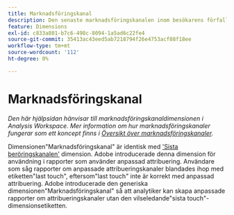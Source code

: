 ```yaml
---
title: Marknadsföringskanal
description: Den senaste marknadsföringskanalen inom besökarens förfallodatum för engagemang.
feature: Dimensions
exl-id: c833a801-b7c6-498c-8094-1a5ad6c22fe4
source-git-commit: 35413ac43eed5ab7218794f26e4753acf08f18ee
workflow-type: tm+mt
source-wordcount: '112'
ht-degree: 0%

---
```


# Marknadsföringskanal

*Den här hjälpsidan hänvisar till marknadsföringskanaldimensionen i Analysis Workspace. Mer information om hur marknadsföringskanaler fungerar som ett koncept finns i [Översikt över marknadsföringskanaler](../c-marketing-channels/c-getting-started-mchannel.md).*

Dimensionen&quot;Marknadsföringskanal&quot; är identisk med [&#39;Sista beröringskanalen&#39;](last-touch-channel.md) dimension. Adobe introducerade denna dimension för användning i rapporter som använder anpassad attribuering. Användare som såg rapporter om anpassade attribueringskanaler blandades ihop med etiketten&quot;last touch&quot;, eftersom&quot;last touch&quot; inte är korrekt med anpassad attribuering. Adobe introducerade den generiska dimensionen&quot;Marknadsföringskanal&quot; så att analytiker kan skapa anpassade rapporter om attribueringskanaler utan den vilseledande&quot;sista touch&quot;-dimensionsetiketten.

